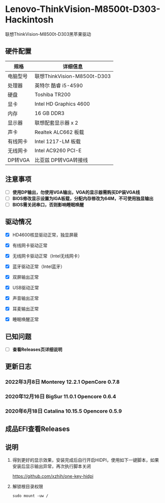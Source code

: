 # Lenovo-ThinkVision-M8500t-D303-Hackintosh
联想ThinkVision-M8500t-D303黑苹果驱动
## 硬件配置

| 规格     | 详细信息                                     |
| -------- | -------------------------------------------- |
| 电脑型号 | 联想ThinkVision-M8500t-D303                           |
| 处理器   | 英特尔 酷睿 i5-4590                         |
| 硬盘     | Toshiba TR200        |
| 显卡     | Intel HD Graphics 4600 |
| 内存     | 16 GB DDR3                                 |
| 显示器   | 联想配套显示器 x 2                    |
| 声卡     | Realtek ALC662 板载                              |
| 有线网卡 | Intel 1217-LM 板载                             |
| 无线网卡 | Intel AC9260 PCI-E                              |
| DP转VGA | 比亚兹 DP转VGA转接线                              |


## 注意事项
- [ ] **使用DP输出，勿使用VGA输出，VGA的显示器需购买DP装VGA线**
- [ ] **BIOS修改显示设置为IGA板载，分配内存修改为64M，不可使用独显输出**
- [ ] **BIOS需关闭串口，否则影响睡眠唤醒**

## 驱动情况
- [x] HD4600核显驱动正常，独显屏蔽
- [x] 有线网卡驱动正常
- [x] 无线网卡驱动正常（Intel无线网卡）
- [x] 蓝牙驱动正常（Intel蓝牙）
- [x] 双屏输出正常
- [x] USB驱动正常
- [x] 声音输出正常
- [x] 耳麦输出正常
- [x] 睡眠唤醒正常


## 已知问题
- [ ] **查看Releases页详细说明**

## 更新日志

### 2022年3月8日 Monterey 12.2.1 OpenCore 0.7.8

### 2020年12月16日 BigSur 11.0.1 Opencore 0.6.4

### 2020年6月18日 Catalina 10.15.5 Opencore 0.5.9

## 成品EFI查看Releases


## 说明

1. 得到更好的显示效果，安装完成后自行开启HIDPI，使用如下一键脚本，如果安装后显示输出异常，再次执行脚本关闭

   https://github.com/xzhih/one-key-hidpi

2. 解锁根目录权限

   ```shell
   sudo mount -uw /
   ```
